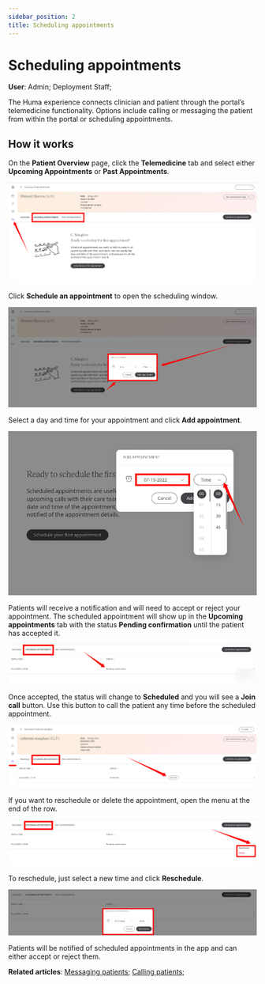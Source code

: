```yaml
---
sidebar_position: 2
title: Scheduling appointments 
---
```

# Scheduling appointments
**User**: Admin; Deployment Staff; 

The Huma experience connects clinician and patient through the portal’s telemedicine functionality. Options include calling or messaging the patient from within the portal or scheduling appointments.
## How it works​
On the **Patient Overview** page, click the **Telemedicine** tab and select either **Upcoming Appointments** or **Past Appointments**. 

![Appointments area](./assets/Scheduling01.png)

Click **Schedule an appointment** to open the scheduling window.

![Scheduling window](./assets/Scheduling02.png)

Select a day and time for your appointment and click **Add appointment**.

![Date time](./assets/Scheduling03.png)

Patients will receive a notification and will need to accept or reject your appointment. The scheduled appointment will show up in the **Upcoming appointments** tab with the status **Pending confirmation** until the patient has accepted it.

![Pending confirmation](./assets/Scheduling06.png)

Once accepted, the status will change to **Scheduled** and you will see a **Join call** button. Use this button to call the patient any time before the scheduled appointment.

![Scheduled appointment](./assets/Scheduling05.png)
 
If you want to reschedule or delete the appointment, open the menu at the end of the row.

![Delete appointment](./assets/Scheduling04.png)

To reschedule, just select a new time and click **Reschedule**.

![Reschedule appointment](./assets/Scheduling07.png)

Patients will be notified of scheduled appointments in the app and can either accept or reject them.

**Related articles**: [Messaging patients](data-collection/clinician-portal/telemedicine/messaging-patients.md); [Calling patients](data-collection/clinician-portal/telemedicine/calling-patients.md);

